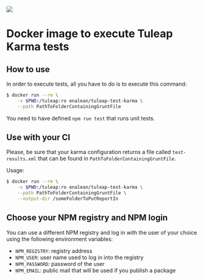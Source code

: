 [![](https://badge.imagelayers.io/enalean/tuleap-test-karma:latest.svg)](https://imagelayers.io/?images=enalean/tuleap-test-karma:latest 'Get your own badge on imagelayers.io')

# Docker image to execute Tuleap Karma tests


## How to use

In order to execute tests, all you have to do is to execute this command:

```bash
$ docker run --rm \
    -v $PWD:/tuleap:ro enalean/tuleap-test-karma \
    --path PathToFolderContainingGruntFile
```

You need to have defined `npm run test` that runs unit tests.

## Use with your CI

Please, be sure that your karma configuration returns a file called `test-results.xml`
that can be found in `PathToFolderContainingGruntFile`.

Usage:

```bash
$ docker run --rm \
    -v $PWD:/tuleap:ro enalean/tuleap-test-karma \
    --path PathToFolderContainingGruntFile \
    --output-dir /someFolderToPutReportIn
```

## Choose your NPM registry and NPM login

You can use a different NPM registry and log in with the user of your choice using
the following environment variables:
  * ``NPM_REGISTRY``: registry address
  * ``NPM_USER``: user name used to log in into the registry
  * ``NPM_PASSWORD``: password of the user
  * ``NPM_EMAIL``: public mail that will be used if you publish a package
